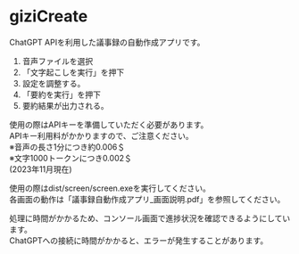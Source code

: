 # giziCreate
ChatGPT APIを利用した議事録の自動作成アプリです。

1.  音声ファイルを選択
2. 「文字起こしを実行」を押下
3.  設定を調整する。
4. 「要約を実行」を押下
5.  要約結果が出力される。

使用の際はAPIキーを準備していただく必要があります。  
APIキー利用料がかかりますので、ご注意ください。  
※音声の長さ1分につき約0.006＄  
※文字1000トークンにつき0.002＄  
(2023年11月現在)  

使用の際はdist/screen/screen.exeを実行してください。  
各画面の動作は「議事録自動作成アプリ_画面説明.pdf」を参照してください。  


処理に時間がかかるため、コンソール画面で進捗状況を確認できるようにしています。  
ChatGPTへの接続に時間がかかると、エラーが発生することがあります。